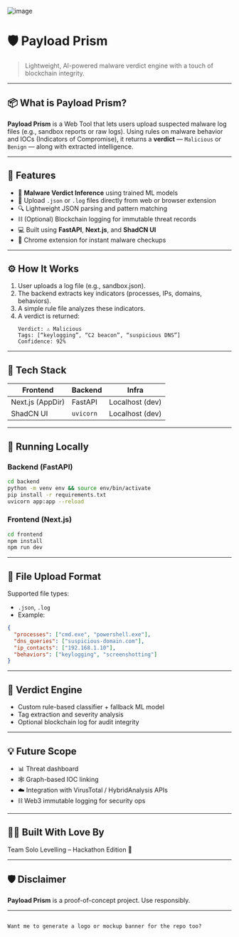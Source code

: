 ![image](https://github.com/user-attachments/assets/7c347c6e-c9b0-40f1-8262-5e66ce1a3c65)

# 🛡️ Payload Prism

> Lightweight, AI-powered malware verdict engine with a touch of blockchain integrity.

---

## 📦 What is Payload Prism?

**Payload Prism** is a Web Tool that lets users upload suspected malware log files (e.g., sandbox reports or raw logs). Using rules on malware behavior and IOCs (Indicators of Compromise), it returns a **verdict** — `Malicious` or `Benign` — along with extracted intelligence.

---

## 🚀 Features

- 🧠 **Malware Verdict Inference** using trained ML models
- 📁 Upload `.json` or `.log` files directly from web or browser extension
- 🔍 Lightweight JSON parsing and pattern matching
- ⛓️ (Optional) Blockchain logging for immutable threat records
- 💻 Built using **FastAPI**, **Next.js**, and **ShadCN UI**
- 🧩 Chrome extension for instant malware checkups

---

## ⚙️ How It Works

1. User uploads a log file (e.g., sandbox.json).
2. The backend extracts key indicators (processes, IPs, domains, behaviors).
3. A simple rule file analyzes these indicators.
4. A verdict is returned:
   ```
   Verdict: ⚠️ Malicious
   Tags: [“keylogging”, “C2 beacon”, “suspicious DNS”]
   Confidence: 92%
   ```

---

## 🧰 Tech Stack

| Frontend       | Backend        |      Infra      |
|----------------|----------------|------------------|
| Next.js (AppDir) | FastAPI         | Localhost (dev) |
| ShadCN UI      | `uvicorn`       | Localhost (dev) | 

---

## 🧪 Running Locally

### Backend (FastAPI)

```bash
cd backend
python -m venv env && source env/bin/activate
pip install -r requirements.txt
uvicorn app:app --reload
```

### Frontend (Next.js)

```bash
cd frontend
npm install
npm run dev
```
---

## 📁 File Upload Format

Supported file types:
- `.json`, `.log`
- Example:
```json
{
  "processes": ["cmd.exe", "powershell.exe"],
  "dns_queries": ["suspicious-domain.com"],
  "ip_contacts": ["192.168.1.10"],
  "behaviors": ["keylogging", "screenshotting"]
}
```

---

## 🧠 Verdict Engine

- Custom rule-based classifier + fallback ML model
- Tag extraction and severity analysis
- Optional blockchain log for audit integrity

---

## 💡 Future Scope

- 📊 Threat dashboard
- 🕸️ Graph-based IOC linking
- ☁️ Integration with VirusTotal / HybridAnalysis APIs
- ⛓️ Web3 immutable logging for security ops

---

## 👨‍💻 Built With Love By

Team Solo Levelling – Hackathon Edition 🧠

---

## 🛡️ Disclaimer

**Payload Prism** is a proof-of-concept project. Use responsibly.

---
```

Want me to generate a logo or mockup banner for the repo too?
